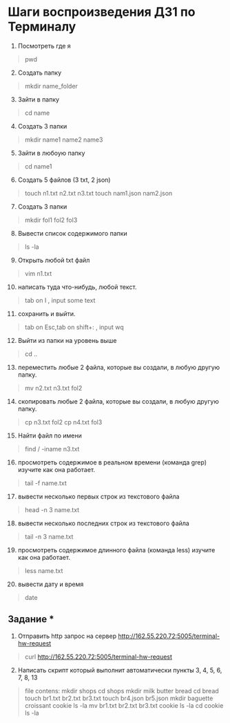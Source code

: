 # Шаги воспроизведения ДЗ1 по Терминалу 
1. Посмотреть где я 
>pwd
2. Создать папку
>mkdir name_folder
3. Зайти в папку
> cd name
4. Создать 3 папки 
> mkdir name1 name2 name3
5. Зайти в любоую папку 
>cd name1
6. Создать 5 файлов (3 txt, 2 json)
>touch n1.txt n2.txt n3.txt 
> touch nam1.json nam2.json
7. Создать 3 папки
>mkdir  fol1 fol2 fol3
8. Вывести список содержимого папки
>ls -la
9. Открыть любой txt файл 
>vim n1.txt
10. написать туда что-нибудь, любой текст.
>tab on I , input some text 
11. сохранить и выйти.
>  tab on Esc,tab on shift+: , input wq
12. Выйти из папки на уровень выше
>cd ..
13. переместить любые 2 файла, которые вы создали, в любую другую папку.
>mv n2.txt n3.txt fol2
14. скопировать любые 2 файла, которые вы создали, в любую другую папку.
>cp n3.txt fol2 
>cp n4.txt fol3
15. Найти файл по имени 
>find / -iname n3.txt 
16. просмотреть содержимое в реальном времени (команда grep) изучите как она работает.
>tail -f name.txt
17. вывести несколько первых строк из текстового файла
>head -n 3 name.txt
18. вывести несколько последних строк из текстового файла 
>tail -n 3 name.txt
19. просмотреть содержимое длинного файла (команда less) изучите как она работает.
>less name.txt
20. вывести дату и время
>date


## Задание *

1. Отправить http запрос на сервер http://162.55.220.72:5005/terminal-hw-request 
>curl http://162.55.220.72:5005/terminal-hw-request

2. Написать скрипт который выполнит автоматически пункты 3, 4, 5, 6, 7, 8, 13
    

>    file contens:
>    mkdir shops
>    cd shops
>    mkdir milk butter  bread
>    cd bread
>    touch br1.txt br2.txt br3.txt
>    touch  br4.json br5.json
>    mkdir baguette croissant cookie
>    ls -la
>    mv br1.txt br2.txt br3.txt cookie
>    ls -la
>    cd cookie
>    ls -la
